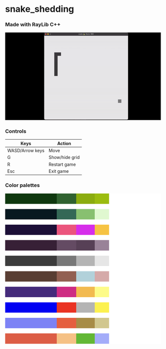 # snake_shedding

### Made with RayLib C++

![](./demo.gif)

### Controls

| Keys             | Action           |
|------------------|------------------|
| WASD/Arrow keys  | Move              |
| G                | Show/hide grid    |
| R                | Restart game      |
| Esc              | Exit game         |

### Color palettes

![](./color_palettes.png)
